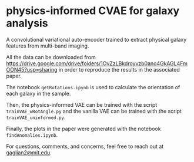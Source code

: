 # physics-informed CVAE for galaxy analysis 
A convolutional variational auto-encoder trained to extract physical galaxy features from multi-band imaging. 

All the data can be downloaded from https://drive.google.com/drive/folders/1OvZzLBkdroyvzb0ano4GkAGL4FmOON45?usp=sharing in order to reproduce the results in the associated paper. 

The notebook `getRotations.ipynb` is used to calculate the orientation of each galaxy in the sample.

Then, the physics-informed VAE can be trained with the script `trainVAE_wRotAngle.py` and the vanilla VAE can be trained with the script `trainVAE_uninformed.py`.

Finally, the plots in the paper were generated with the notebook `findAnomalies.ipynb`. 

For questions, comments, and concerns, feel free to reach out at gaglian2@mit.edu.
